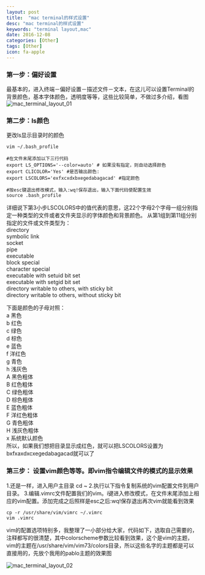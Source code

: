 ```yaml
---
layout: post
title:  "mac terminal的样式设置"
desc: "mac terminal的样式设置"
keywords: "terminal layout,mac"
date: 2016-12-08
categories: [Other]
tags: [Other]
icon: fa-apple
---
```


### 第一步：偏好设置

最基本的，进入终端－偏好设置－描述文件－文本，在这儿可以设置Terminal的背景颜色，基本字体颜色，透明度等等，这些比较简单，不做过多介绍，看图<br>
![mac_terminal_layout_01](http://ww3.sinaimg.cn/mw690/e6de3f25jw1fakdricj9qj20m80jpjuf.jpg)

### 第二步：ls颜色
更改ls显示目录时的颜色

```shell
vim ~/.bash_profile

#在文件末尾添加以下三行代码
export LS_OPTIONS='--color=auto' # 如果没有指定，则自动选择颜色
export CLICOLOR='Yes' #是否输出颜色:
export LSCOLORS='exfxcxdxbxegedabagacad' #指定颜色

#按esc键退出修改模式，输入:wq!保存退出，输入下面代码使配置生效
source .bash_profile
```

详细说下第3小步LSCOLORS中的值代表的意思，这22个字母2个字母一组分别指定一种类型的文件或者文件夹显示的字体颜色和背景颜色。
从第1组到第11组分别指定的文件或文件类型为：<br>
    directory<br>
    symbolic link<br>
    socket<br>
    pipe<br>
    executable<br>
    block special<br>
    character special<br>
    executable with setuid bit set<br>
    executable with setgid bit set<br>
    directory writable to others, with sticky bit<br>
    directory writable to others, without sticky bit<br>

下面是颜色的子母对照：<br>
    a 黑色<br>
    b 红色<br>
    c 绿色<br>
    d 棕色<br>
    e 蓝色<br>
    f 洋红色<br>
    g 青色<br>
    h 浅灰色<br>
    A 黑色粗体<br>
    B 红色粗体<br>
    C 绿色粗体<br>
    D 棕色粗体<br>
    E 蓝色粗体<br>
    F 洋红色粗体<br>
    G 青色粗体<br>
    H 浅灰色粗体<br>
    x 系统默认颜色<br>
    所以，如果我们想把目录显示成红色，就可以把LSCOLORS设置为bxfxaxdxcxegedabagacad就可以了<br>


### 第三步： 设置vim颜色等等。即vim指令编辑文件的模式的显示效果

1.还是一样，进入用户主目录 cd ~
2.执行以下指令复制系统的vim配置文件到用户目录。
3.编辑.vimrc文件配置我们的vim。i键进入修改模式，在文件末尾添加上相应的vim配置。添加完成之后照样是esc之后:wq!保存退出再次vim就能看到效果

```shell
cp -r /usr/share/vim/vimrc ~/.vimrc
vim .vimrc
```

vim的配置选项特别多，我整理了一小部分给大家，代码如下，选取自己需要的，注释都写的很清楚，其中colorscheme参数比较看到效果，这个是vim的主题，vim的主题在/usr/share/vim/vim73/colors目录，所以这些名字的主题都是可以直接用的，先放个我用的pablo主题的效果图
<br>

![mac_terminal_layout_02](http://ww3.sinaimg.cn/mw690/e6de3f25jw1fake3q0miej20m80exadp.jpg)

